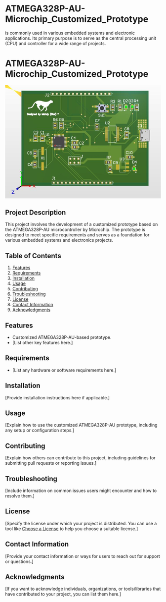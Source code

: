 # ATMEGA328P-AU-Microchip_Customized_Prototype
 is commonly used in various embedded systems and electronic applications. Its primary purpose is to serve as the central processing unit (CPU) and controller for a wide range of projects.
# ATMEGA328P-AU-Microchip_Customized_Prototype

![Project Image](3D_Nano.jpg)

## Project Description

This project involves the development of a customized prototype based on the ATMEGA328P-AU microcontroller by Microchip. The prototype is designed to meet specific requirements and serves as a foundation for various embedded systems and electronics projects.

## Table of Contents

1. [Features](#features)
2. [Requirements](#requirements)
3. [Installation](#installation)
4. [Usage](#usage)
5. [Contributing](#contributing)
6. [Troubleshooting](#troubleshooting)
7. [License](#license)
8. [Contact Information](#contact-information)
9. [Acknowledgments](#acknowledgments)

## Features

- Customized ATMEGA328P-AU-based prototype.
- [List other key features here.]

## Requirements

- [List any hardware or software requirements here.]

## Installation

[Provide installation instructions here if applicable.]

## Usage

[Explain how to use the customized ATMEGA328P-AU prototype, including any setup or configuration steps.]

## Contributing

[Explain how others can contribute to this project, including guidelines for submitting pull requests or reporting issues.]

## Troubleshooting

[Include information on common issues users might encounter and how to resolve them.]

## License

[Specify the license under which your project is distributed. You can use a tool like [Choose a License](https://choosealicense.com/) to help you choose a suitable license.]

## Contact Information

[Provide your contact information or ways for users to reach out for support or questions.]

## Acknowledgments

[If you want to acknowledge individuals, organizations, or tools/libraries that have contributed to your project, you can list them here.]

